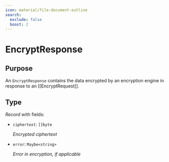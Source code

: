 ```yaml
---
icon: material/file-document-outline
search:
  exclude: false
  boost: 2
---
```


# EncryptResponse

## Purpose

<!-- --8<-- [start:purpose] -->
An `EncryptResponse` contains the data encrypted by an encryption engine in response to an [[EncryptRequest]].
<!-- --8<-- [end:purpose] -->

## Type

<!-- --8<-- [start:type] -->
<div class="type" markdown>

*Record* with fields:

- `ciphertext`: `[]byte`

  *Encrypted ciphertext*

- `error`: `Maybe<string>`

  *Error in encryption, if applicable*
</div>
<!-- --8<-- [end:type] -->
